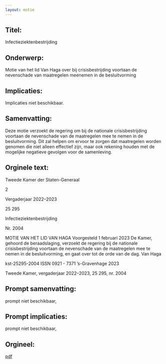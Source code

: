 ```yaml
---
layout: motie
---
```

## Titel:
Infectieziektenbestrijding
## Onderwerp:
Motie van het lid Van Haga over bij crisisbestrijding voortaan de nevenschade van maatregelen meenemen in de besluitvorming
## Implicaties:
Implicaties niet beschikbaar.
## Samenvatting:

Deze motie verzoekt de regering om bij de nationale crisisbestrijding voortaan de nevenschade van de maatregelen mee te nemen in de besluitvorming. Dit zal helpen om ervoor te zorgen dat maatregelen worden genomen die niet alleen effectief zijn, maar ook rekening houden met de mogelijke negatieve gevolgen voor de samenleving.
## Orginele text:


Tweede Kamer der Staten-Generaal

2

Vergaderjaar 2022–2023

25 295

Infectieziektenbestrijding

Nr. 2004

MOTIE VAN HET LID VAN HAGA
Voorgesteld 1 februari 2023
De Kamer,
gehoord de beraadslaging,
verzoekt de regering bij de nationale crisisbestrijding voortaan de
nevenschade van de maatregelen mee te nemen in de besluitvorming,
en gaat over tot de orde van de dag.
Van Haga

kst-25295-2004
ISSN 0921 - 7371
’s-Gravenhage 2023

Tweede Kamer, vergaderjaar 2022–2023, 25 295, nr. 2004


## Prompt samenvatting:
prompt niet beschikbaar,

## Prompt implicaties:
prompt niet beschikbaar,
## Orgineel:
[pdf](https://gegevensmagazijn.tweedekamer.nl/OData/v4/2.0/Document(abcb047e-6faa-4235-83c4-620b9e140481)/resource)
